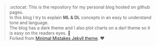 > :octocat: This is the repository for my personal blog hosted on github pages.  
> In this blog I try to explain **ML & DL** concepts in an easy to understand tone and language.  
> The blog has a dark theme and I also plot charts on a darl theme so it is easy on the readers eyes.  :low_brightness:  
> Forked from [Minimal Mistakes Jekyll theme](https://github.com/mmistakes/minimal-mistakes).  :heart:
